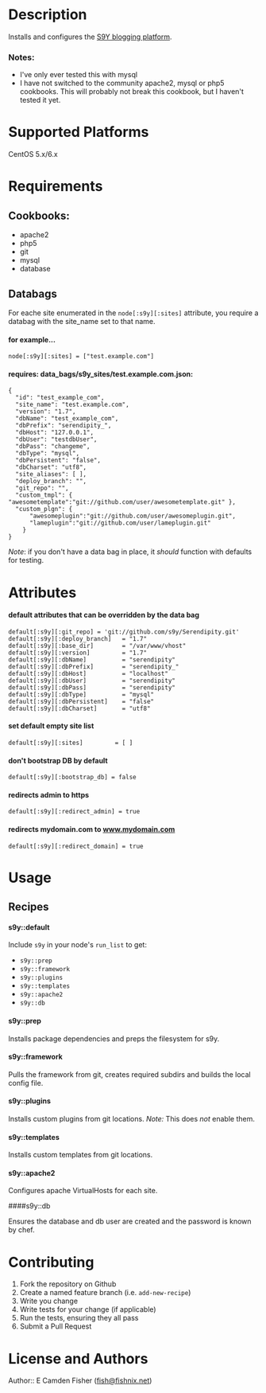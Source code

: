 # Description

Installs and configures the [S9Y blogging platform](http://www.s9y.org).

### Notes:
* I've only ever tested this with mysql
* I have not switched to the community apache2, mysql or php5 cookbooks.  This will probably not break
    this cookbook, but I haven't tested it yet.


# Supported Platforms

CentOS 5.x/6.x

# Requirements

## Cookbooks:
* apache2
* php5
* git
* mysql
* database
 
## Databags

For eache site enumerated in the `node[:s9y][:sites]` attribute, you require a databag with the site_name set to that name.

#### for example...
    node[:s9y][:sites] = ["test.example.com"]

#### requires: data_bags/s9y_sites/test.example.com.json:
    {
      "id": "test_example_com",
      "site_name": "test.example.com",
      "version": "1.7",
      "dbName": "test_example_com",
      "dbPrefix": "serendipity_",
      "dbHost": "127.0.0.1",
      "dbUser": "testdbUser",
      "dbPass": "changeme",
      "dbType": "mysql",
      "dbPersistent": "false",
      "dbCharset": "utf8",
      "site_aliases": [ ],
      "deploy_branch": "",
      "git_repo": "",
      "custom_tmpl": { "awesometemplate":"git://github.com/user/awesometemplate.git" },
      "custom_plgn": { 
          "awesomeplugin":"git://github.com/user/awesomeplugin.git",
          "lameplugin":"git://github.com/user/lameplugin.git"
        }
    }

*Note*: if you don't have a data bag in place, it _should_ function with defaults for testing.

# Attributes

#### default attributes that can be overridden by the data bag
    default[:s9y][:git_repo] = 'git://github.com/s9y/Serendipity.git'
    default[:s9y][:deploy_branch]	= "1.7"
    default[:s9y][:base_dir]	    = "/var/www/vhost"
    default[:s9y][:version]		    = "1.7"
    default[:s9y][:dbName]		    = "serendipity"
    default[:s9y][:dbPrefix]	    = "serendipity_"
    default[:s9y][:dbHost]		    = "localhost"
    default[:s9y][:dbUser]		    = "serendipity"
    default[:s9y][:dbPass]		    = "serendipity"
    default[:s9y][:dbType]		    = "mysql"
    default[:s9y][:dbPersistent]	= "false"
    default[:s9y][:dbCharset]	    = "utf8"

#### set default empty site list
    default[:s9y][:sites]         = [ ]

#### don't bootstrap DB by default
    default[:s9y][:bootstrap_db] = false

#### redirects admin to https
    default[:s9y][:redirect_admin] = true

#### redirects mydomain.com to www.mydomain.com
    default[:s9y][:redirect_domain] = true


# Usage

## Recipes

#### s9y::default

Include `s9y` in your node's `run_list` to get:

* `s9y::prep`
* `s9y::framework`
* `s9y::plugins`
* `s9y::templates`
* `s9y::apache2`
* `s9y::db`
 
#### s9y::prep

Installs package dependencies and preps the filesystem for s9y.

#### s9y::framework

Pulls the framework from git, creates required subdirs and builds the local config file.

#### s9y::plugins

Installs custom plugins from git locations.  *Note:* This does _not_ enable them.

#### s9y::templates

Installs custom templates from git locations.

#### s9y::apache2

Configures apache VirtualHosts for each site.

####s9y::db

Ensures the database and db user are created and the password is known by chef.

# Contributing

1. Fork the repository on Github
2. Create a named feature branch (i.e. `add-new-recipe`)
3. Write you change
4. Write tests for your change (if applicable)
5. Run the tests, ensuring they all pass
6. Submit a Pull Request

# License and Authors

Author:: E Camden Fisher (<fish@fishnix.net>)

